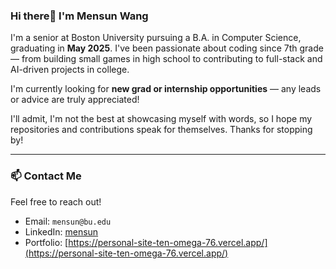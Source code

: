 ### Hi there👋 I'm Mensun Wang

I'm a senior at Boston University pursuing a B.A. in Computer Science, graduating in **May 2025**. I've been passionate about coding since 7th grade — from building small games in high school to contributing to full-stack and AI-driven projects in college.

I'm currently looking for **new grad or internship opportunities** — any leads or advice are truly appreciated!

I'll admit, I'm not the best at showcasing myself with words, so I hope my repositories and contributions speak for themselves. Thanks for stopping by!

---

### 📫 Contact Me
Feel free to reach out!

- Email: `mensun@bu.edu`
- LinkedIn: [mensun](https://www.linkedin.com/in/mensun/)
- Portfolio: [https://personal-site-ten-omega-76.vercel.app/](https://personal-site-ten-omega-76.vercel.app/)

